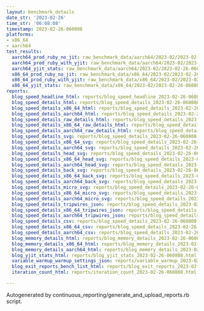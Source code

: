 ```yaml
---
layout: benchmark_details
date_str: '2023-02-26'
time_str: '06:08:08'
timestamp: 2023-02-26-060808
platforms:
- x86_64
- aarch64
test_results:
  aarch64_prod_ruby_no_jit: raw_benchmark_data/aarch64/2023-02/2023-02-26-060808_basic_benchmark_aarch64_prod_ruby_no_jit.json
  aarch64_prod_ruby_with_yjit: raw_benchmark_data/aarch64/2023-02/2023-02-26-060808_basic_benchmark_aarch64_prod_ruby_with_yjit.json
  aarch64_yjit_stats: raw_benchmark_data/aarch64/2023-02/2023-02-26-060808_basic_benchmark_aarch64_yjit_stats.json
  x86_64_prod_ruby_no_jit: raw_benchmark_data/x86_64/2023-02/2023-02-26-060808_basic_benchmark_x86_64_prod_ruby_no_jit.json
  x86_64_prod_ruby_with_yjit: raw_benchmark_data/x86_64/2023-02/2023-02-26-060808_basic_benchmark_x86_64_prod_ruby_with_yjit.json
  x86_64_yjit_stats: raw_benchmark_data/x86_64/2023-02/2023-02-26-060808_basic_benchmark_x86_64_yjit_stats.json
reports:
  blog_speed_headline_html: reports/blog_speed_headline_2023-02-26-060808.html
  blog_speed_details_html: reports/blog_speed_details_2023-02-26-060808.html
  blog_speed_details_x86_64_html: reports/blog_speed_details_2023-02-26-060808.x86_64.html
  blog_speed_details_aarch64_html: reports/blog_speed_details_2023-02-26-060808.aarch64.html
  blog_speed_details_raw_details_html: reports/blog_speed_details_2023-02-26-060808.raw_details.html
  blog_speed_details_x86_64_raw_details_html: reports/blog_speed_details_2023-02-26-060808.x86_64.raw_details.html
  blog_speed_details_aarch64_raw_details_html: reports/blog_speed_details_2023-02-26-060808.aarch64.raw_details.html
  blog_speed_details_svg: reports/blog_speed_details_2023-02-26-060808.svg
  blog_speed_details_x86_64_svg: reports/blog_speed_details_2023-02-26-060808.x86_64.svg
  blog_speed_details_aarch64_svg: reports/blog_speed_details_2023-02-26-060808.aarch64.svg
  blog_speed_details_head_svg: reports/blog_speed_details_2023-02-26-060808.head.svg
  blog_speed_details_x86_64_head_svg: reports/blog_speed_details_2023-02-26-060808.x86_64.head.svg
  blog_speed_details_aarch64_head_svg: reports/blog_speed_details_2023-02-26-060808.aarch64.head.svg
  blog_speed_details_back_svg: reports/blog_speed_details_2023-02-26-060808.back.svg
  blog_speed_details_x86_64_back_svg: reports/blog_speed_details_2023-02-26-060808.x86_64.back.svg
  blog_speed_details_aarch64_back_svg: reports/blog_speed_details_2023-02-26-060808.aarch64.back.svg
  blog_speed_details_micro_svg: reports/blog_speed_details_2023-02-26-060808.micro.svg
  blog_speed_details_x86_64_micro_svg: reports/blog_speed_details_2023-02-26-060808.x86_64.micro.svg
  blog_speed_details_aarch64_micro_svg: reports/blog_speed_details_2023-02-26-060808.aarch64.micro.svg
  blog_speed_details_tripwires_json: reports/blog_speed_details_2023-02-26-060808.tripwires.json
  blog_speed_details_x86_64_tripwires_json: reports/blog_speed_details_2023-02-26-060808.x86_64.tripwires.json
  blog_speed_details_aarch64_tripwires_json: reports/blog_speed_details_2023-02-26-060808.aarch64.tripwires.json
  blog_speed_details_csv: reports/blog_speed_details_2023-02-26-060808.csv
  blog_speed_details_x86_64_csv: reports/blog_speed_details_2023-02-26-060808.x86_64.csv
  blog_speed_details_aarch64_csv: reports/blog_speed_details_2023-02-26-060808.aarch64.csv
  blog_memory_details_html: reports/blog_memory_details_2023-02-26-060808.html
  blog_memory_details_x86_64_html: reports/blog_memory_details_2023-02-26-060808.x86_64.html
  blog_memory_details_aarch64_html: reports/blog_memory_details_2023-02-26-060808.aarch64.html
  blog_yjit_stats_html: reports/blog_yjit_stats_2023-02-26-060808.html
  variable_warmup_warmup_settings_json: reports/variable_warmup_2023-02-26-060808.warmup_settings.json
  blog_exit_reports_bench_list_html: reports/blog_exit_reports_2023-02-26-060808.bench_list.html
  iteration_count_html: reports/iteration_count_2023-02-26-060808.html

---
```

Autogenerated by continuous_reporting/generate_and_upload_reports.rb script.
